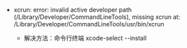 - xcrun: error: invalid active developer path (/Library/Developer/CommandLineTools), missing xcrun at: /Library/Developer/CommandLineTools/usr/bin/xcrun

	- 解决方法：命令行终端 xcode-select --install
